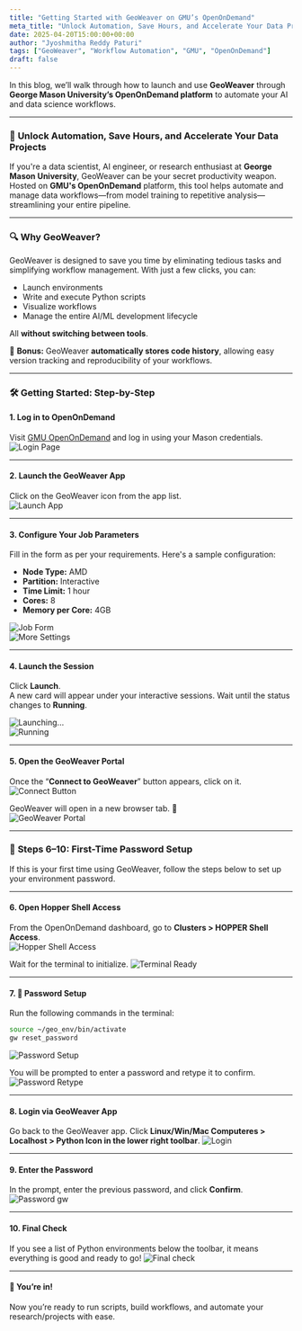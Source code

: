 ```yaml
---
title: "Getting Started with GeoWeaver on GMU’s OpenOnDemand"
meta_title: "Unlock Automation, Save Hours, and Accelerate Your Data Projects"
date: 2025-04-20T15:00:00+00:00
author: "Jyoshmitha Reddy Paturi"
tags: ["GeoWeaver", "Workflow Automation", "GMU", "OpenOnDemand"]
draft: false
---
```


In this blog, we’ll walk through how to launch and use **GeoWeaver** through **George Mason University’s OpenOnDemand platform** to automate your AI and data science workflows.

---

### 🚀 **Unlock Automation, Save Hours, and Accelerate Your Data Projects**

If you're a data scientist, AI engineer, or research enthusiast at **George Mason University**, GeoWeaver can be your secret productivity weapon. Hosted on **GMU's OpenOnDemand** platform, this tool helps automate and manage data workflows—from model training to repetitive analysis—streamlining your entire pipeline.

---

### 🔍 **Why GeoWeaver?**

GeoWeaver is designed to save you time by eliminating tedious tasks and simplifying workflow management. With just a few clicks, you can:
- Launch environments  
- Write and execute Python scripts  
- Visualize workflows  
- Manage the entire AI/ML development lifecycle  

All **without switching between tools**.

🧠 **Bonus:** GeoWeaver **automatically stores code history**, allowing easy version tracking and reproducibility of your workflows.

---

### 🛠️ **Getting Started: Step-by-Step**

#### **1. Log in to OpenOnDemand**
Visit [GMU OpenOnDemand](https://ondemand.orc.gmu.edu) and log in using your Mason credentials.  
![Login Page](https://github.com/JYOSHREDDY/geoweaver-site/blob/main/assets/images/hopper_blog_imgs/hopper1.png)

---

#### **2. Launch the GeoWeaver App**
Click on the GeoWeaver icon from the app list.  
![Launch App](https://github.com/JYOSHREDDY/geoweaver-site/blob/main/assets/images/hopper_blog_imgs/hop2.png)

---

#### **3. Configure Your Job Parameters**
Fill in the form as per your requirements. Here's a sample configuration:

- **Node Type:** AMD  
- **Partition:** Interactive  
- **Time Limit:** 1 hour  
- **Cores:** 8  
- **Memory per Core:** 4GB  

![Job Form](https://github.com/JYOSHREDDY/geoweaver-site/blob/main/assets/images/hopper_blog_imgs/hop4.png)  
![More Settings](https://github.com/JYOSHREDDY/geoweaver-site/blob/main/assets/images/hopper_blog_imgs/hop5.png)

---

#### **4. Launch the Session**
Click **Launch**.  
A new card will appear under your interactive sessions. Wait until the status changes to **Running**.

![Launching...](https://github.com/JYOSHREDDY/geoweaver-site/blob/main/assets/images/hopper_blog_imgs/hop6.png)  
![Running](https://github.com/JYOSHREDDY/geoweaver-site/blob/main/assets/images/hopper_blog_imgs/hop7.png)

---

#### **5. Open the GeoWeaver Portal**
Once the “**Connect to GeoWeaver**” button appears, click on it.  
![Connect Button](https://github.com/JYOSHREDDY/geoweaver-site/blob/main/assets/images/hopper_blog_imgs/hop8.png)

GeoWeaver will open in a new browser tab. 🎉  
![GeoWeaver Portal](https://github.com/JYOSHREDDY/geoweaver-site/blob/main/assets/images/hopper_blog_imgs/hop3.png)

---

### 🔐 **Steps 6–10: First-Time Password Setup**

If this is your first time using GeoWeaver, follow the steps below to set up your environment password.

---

#### **6. Open Hopper Shell Access**
From the OpenOnDemand dashboard, go to **Clusters > HOPPER Shell Access**.  
![Hopper Shell Access](https://github.com/JYOSHREDDY/geoweaver-site/blob/main/assets/images/hopper_blog_imgs/hop9.png) 
 
Wait for the terminal to initialize.
![Terminal Ready](https://github.com/JYOSHREDDY/geoweaver-site/blob/main/assets/images/hopper_blog_imgs/hop16.png)

---

#### **7. 🔐 Password Setup**
Run the following commands in the terminal:

```bash
source ~/geo_env/bin/activate  
gw reset_password
```
![Password Setup](https://github.com/JYOSHREDDY/geoweaver-site/blob/main/assets/images/hopper_blog_imgs/hop17.png) 

You will be prompted to enter a password and retype it to confirm.
![Password Retype](https://github.com/JYOSHREDDY/geoweaver-site/blob/main/assets/images/hopper_blog_imgs/hop18.png) 

---

#### **8. Login via GeoWeaver App**
Go back to the GeoWeaver app. Click **Linux/Win/Mac Computeres > Localhost > Python Icon in the lower right toolbar**.
![Login](https://github.com/JYOSHREDDY/geoweaver-site/blob/main/assets/images/hopper_blog_imgs/hop18.png) 

---

#### **9. Enter the Password**
In the prompt, enter the previous password, and click **Confirm**.
![Password gw](https://github.com/JYOSHREDDY/geoweaver-site/blob/main/assets/images/hopper_blog_imgs/hop13.png) 

---

#### **10. Final Check**
If you see a list of Python environments below the toolbar, it means everything is good and ready to go! 
![Final check](https://github.com/JYOSHREDDY/geoweaver-site/blob/main/assets/images/hopper_blog_imgs/hop14.png) 

---
#### **🎉 You’re in!**
Now you’re ready to run scripts, build workflows, and automate your research/projects with ease.
